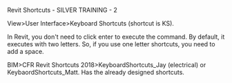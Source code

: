 Revit Shortcuts - SILVER TRAINING - 2

View>User Interface>Keyboard Shortcuts (shortcut is KS).

In Revit, you don't need to click enter to execute the command. By default, it executes with two letters. So, if you use one letter shortcuts, you need to add a space.

BIM>CFR Revit Shortcuts 2018>KeyboardShortcuts_Jay (electrical) or KeybaordShortcuts_Matt. Has the already designed shortcuts.

